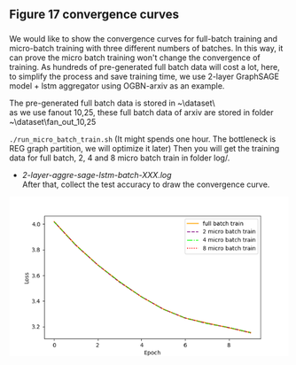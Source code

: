 ## Figure 17 convergence curves
###
We would like to show the convergence curves for full-batch training and micro-batch training with three different numbers of batches.
In this way, it can prove the micro batch training won't change the convergence of training.
As hundreds of pre-generated full batch data will cost a lot, here, to simplify the process and save training time, we use 2-layer GraphSAGE model + lstm aggregator using OGBN-arxiv as an example.  

The pre-generated full batch data is stored in ~\dataset\  
as we use fanout 10,25, these full batch data of arxiv are stored in folder  ~\dataset\fan_out_10,25  

`./run_micro_batch_train.sh` (It might spends one hour. The bottleneck is REG graph partition,  we will optimize it later)
Then you will get the training data for full batch, 2, 4 and 8 micro batch train in folder log/.  
- *2-layer-aggre-sage-lstm-batch-XXX.log*  
After that, collect the test accuracy to draw the convergence curve.  
  
![Figure 17](./Figure17.png)  

